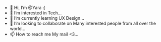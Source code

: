- 👋 Hi, I’m @Yara :)
- 👀 I’m interested in Tech...
- 🌱 I’m currently learning UX Design...
- 💞️ I’m looking to collaborate on Many interested people from all over the world...
- 📫 How to reach me My mail <3...

<!---
WorkAmbition/WorkAmbition is a ✨ special ✨ repository because its `README.md` (this file) appears on your GitHub profile.
You can click the Preview link to take a look at your changes.
--->
